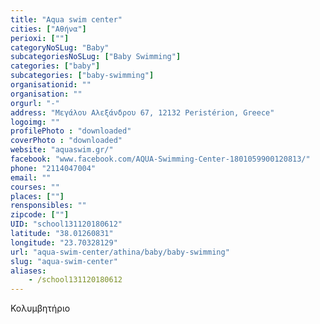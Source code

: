 ```yaml
---
title: "Aqua swim center"
cities: ["Αθήνα"]
perioxi: [""]
categoryNoSLug: "Baby"
subcategoriesNoSLug: ["Baby Swimming"]
categories: ["baby"]
subcategories: ["baby-swimming"]
organisationid: ""
organisation: ""
orgurl: "-"
address: "Μεγάλου Αλεξάνδρου 67, 12132 Peristérion, Greece"
logoimg: ""
profilePhoto : "downloaded"
coverPhoto : "downloaded"
website: "aquaswim.gr/"
facebook: "www.facebook.com/AQUA-Swimming-Center-1801059900120813/"
phone: "2114047004"
email: ""
courses: ""
places: [""]
rensponsibles: ""
zipcode: [""]
UID: "school131120180612"
latitude: "38.01260831"
longitude: "23.70328129"
url: "aqua-swim-center/athina/baby/baby-swimming"
slug: "aqua-swim-center"
aliases:
    - /school131120180612
---
```



Κολυμβητήριο

